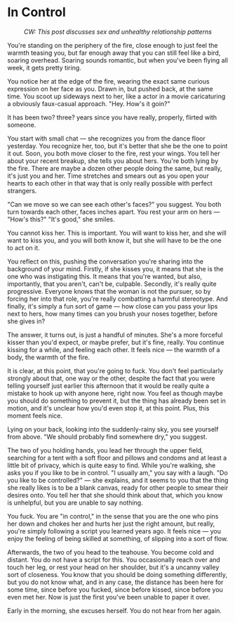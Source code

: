# In Control

<em style="display: inline-block; text-align: center; width: 100%;">CW: This post discusses sex and unhealthy relationship patterns</em>

You're standing on the periphery of the fire, close enough to just feel the warmth teasing you, but far enough away that you can still feel like a bird, soaring overhead. Soaring sounds romantic, but when you've been flying all week, it gets pretty tiring.

You notice her at the edge of the fire, wearing the exact same curious expression on her face as you. Drawn in, but pushed back, at the same time. You scoot up sideways next to her, like a actor in a movie caricaturing a obviously faux-casual approach. "Hey. How's it goin?"

It has been two? three? years since you have really, properly, flirted with someone.

You start with small chat — she recognizes you from the dance floor yesterday. You recognize her, too, but it's better that she be the one to point it out. Soon, you both move closer to the fire, rest your wings. You tell her about your recent breakup, she tells you about hers. You're both lying by the fire. There are maybe a dozen other people doing the same, but really, it's just you and her. Time stretches and smears out as you open your hearts to each other in that way that is only really possible with perfect strangers.

"Can we move so we can see each other's faces?" you suggest. You both turn towards each other, faces inches apart. You rest your arm on hers — "How's this?" "It's good," she smiles.

You cannot kiss her. This is important. You will want to kiss her, and she will want to kiss you, and you will both know it, but she will have to be the one to act on it.

You reflect on this, pushing the conversation you're sharing into the background of your mind. Firstly, if she kisses you, it means that she is the one who was instigating this. It means that you're wanted, but also, importantly, that you aren't, can't be, culpable. Secondly, it's really quite progressive. Everyone knows that the woman is not the pursuer, so by forcing her into that role, you're really combatting a harmful stereotype. And finally, it's simply a fun sort of game — how close can you pass your lips next to hers, how many times can you brush your noses together, before she gives in?

The answer, it turns out, is just a handful of minutes. She's a more forceful kisser than you'd expect, or maybe prefer, but it's fine, really. You continue kissing for a while, and feeling each other. It feels nice — the warmth of a body, the warmth of the fire.

It is clear, at this point, that you're going to fuck. You don't feel particularly strongly about that, one way or the other, despite the fact that you were telling yourself just earlier this afternoon that it would be really quite a mistake to hook up with anyone here, right now. You feel as though maybe you should do something to prevent it, but the thing has already been set in motion, and it's unclear how you'd even stop it, at this point. Plus, this moment feels nice.

Lying on your back, looking into the suddenly-rainy sky, you see yourself from above. "We should probably find somewhere dry," you suggest.

The two of you holding hands, you lead her through the upper field, searching for a tent with a soft floor and pillows and condoms and at least a little bit of privacy, which is quite easy to find. While you're walking, she asks you if you like to be in control. "I usually am," you say with a laugh. "Do you like to be controlled?" — she explains, and it seems to you that the thing she really likes is to be a blank canvas, ready for other people to smear their desires onto. You tell her that she should think about that, which you know is unhelpful, but you are unable to say nothing.

You fuck. You are "in control," in the sense that you are the one who pins her down and chokes her and hurts her just the right amount, but really, you're simply following a script you learned years ago. It feels nice — you enjoy the feeling of being skilled at something, of slipping into a sort of flow.

Afterwards, the two of you head to the teahouse. You become cold and distant. You do not have a script for this. You occasionally reach over and touch her leg, or rest your head on her shoulder, but it's a uncanny valley sort of closeness. You know that you should be doing something differently, but you do not know what, and in any case, the distance has been here for some time, since before you fucked, since before kissed, since before you even met her. Now is just the first you've been unable to paper it over.

Early in the morning, she excuses herself. You do not hear from her again.
